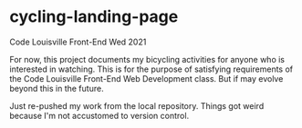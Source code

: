# cycling-landing-page
Code Louisville Front-End Wed 2021

For now, this project documents my bicycling activities for anyone who is interested in watching. This is for the purpose of satisfying requirements of the Code Louisville Front-End Web Development class. But if may evolve beyond this in the future.

Just re-pushed my work from the local repository. Things got weird because I'm not accustomed to version control.
